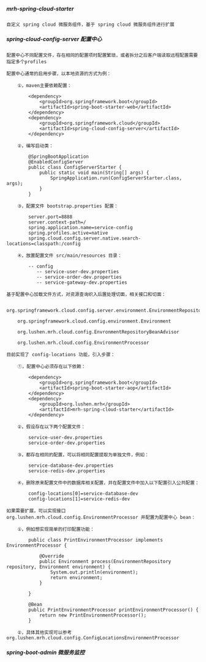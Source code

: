 ##### mrh-spring-cloud-starter

	自定义 spring cloud 微服务组件，基于 spring cloud 微服务组件进行扩展

##### spring-cloud-config-server 配置中心

	配置中心不同配置文件，存在相同的配置项时配置繁琐，或者拆分之后客户端读取远程配置需要指定多个profiles
	
	配置中心通常的启用步骤，以本地资源的方式为例：
	
		①，maven主要依赖配置：
		
			<dependency>
				<groupId>org.springframework.boot</groupId>
				<artifactId>spring-boot-starter-web</artifactId>
			</dependency>
			<dependency>
				<groupId>org.springframework.cloud</groupId>
				<artifactId>spring-cloud-config-server</artifactId>
			</dependency>
		
		②，编写启动类：
		
			@SpringBootApplication
			@EnabledConfigServer
			public class ConfigServerStarter {
				public static void main(String[] args) {
					SpringApplication.run(ConfigServerStarter.class, args);
				}
			}
		
		③，配置文件 bootstrap.properties 配置：
		
			server.port=8888
			server.context-path=/
			spring.application.name=service-config
			spring.profiles.active=native
			spring.cloud.config.server.native.search-locations=classpath:/config
			
		④，放置配置文件 src/main/resources 目录：
		
			-- config
			   -- service-user-dev.properties
			   -- service-order-dev.properties
			   -- service-gateway-dev.properties
		
	基于配置中心加载文件方式，对资源查询织入后置处理切面，相关接口和切面：
	
		org.springframework.cloud.config.server.environment.EnvironmentRepository
		
		org.springframework.cloud.config.environment.Environment
		
		org.lushen.mrh.cloud.config.EnvronmentRepositoryBeanAdvisor
		
		org.lushen.mrh.cloud.config.EnvironmentProcessor
	
	目前实现了 config-locations 功能，引入步骤：
	
		①，配置中心必须存在以下依赖：
		
			<dependency>
				<groupId>org.springframework.boot</groupId>
				<artifactId>spring-boot-starter-aop</artifactId>
			</dependency>
			<dependency>
				<groupId>org.lushen.mrh</groupId>
				<artifactId>mrh-spring-cloud-starter</artifactId>
			</dependency>
		
		②，假设存在以下两个配置文件：
		
			service-user-dev.properties
			service-order-dev.properties
		
		③，都存在相同的配置，可以将相同配置提取为单独文件，例如：
		
			service-database-dev.properties
			service-redis-dev.properties
		
		④，删除原来配置文件中的数据库相关配置，并在配置文件中加入以下配置引入公共配置：
		
			config-locations[0]=service-database-dev
			config-locations[1]=service-redis-dev
		
	如果需要扩展，可以实现接口 org.lushen.mrh.cloud.config.EnvironmentProcessor 并配置为配置中心 bean：
		
		①，例如想实现简单的打印配置功能：
		
			public class PrintEnvironmentProcessor implements EnvironmentProcessor {
				
				@Override
				public Environment process(EnvironmentRepository repository, Environment environment) {
					System.out.println(environment);
					return environment;
				}
			
			}
			
			@Bean
			public PrintEnvironmentProcessor printEnvironmentProcessor() {
				return new PrintEnvironmentProcessor();
			}
		 
		②，具体其他实现可以参考 org.lushen.mrh.cloud.config.ConfigLocationsEnvironmentProcessor

##### spring-boot-admin 微服务监控

	
















